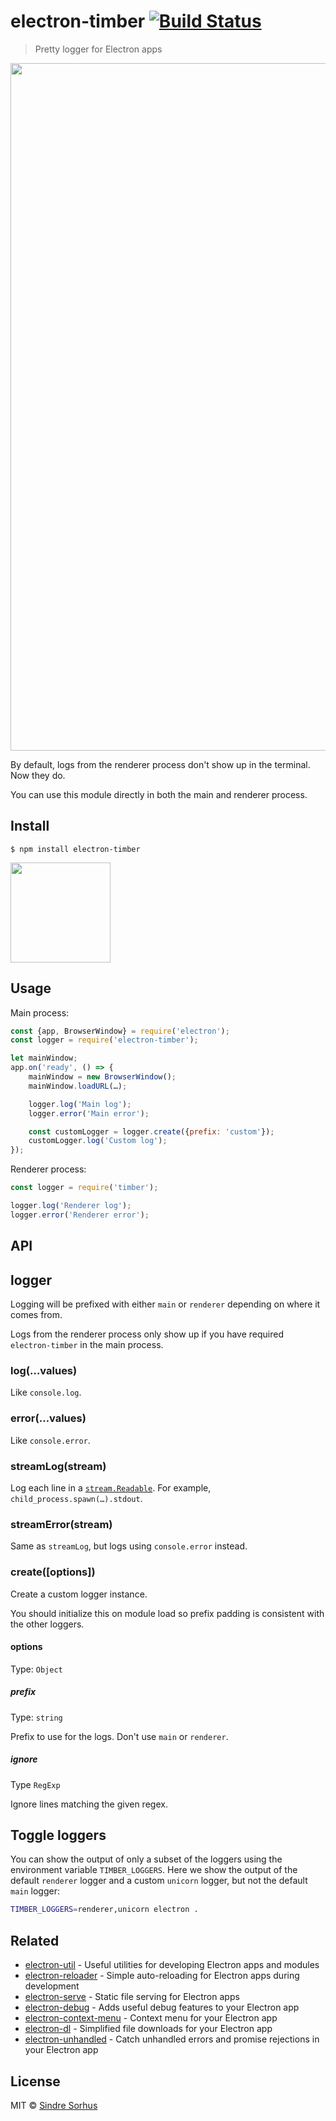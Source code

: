 # electron-timber [![Build Status](https://travis-ci.org/sindresorhus/electron-timber.svg?branch=master)](https://travis-ci.org/sindresorhus/electron-timber)

> Pretty logger for Electron apps

<img src="screenshot.png" width="1100">

By default, logs from the renderer process don't show up in the terminal. Now they do.

You can use this module directly in both the main and renderer process.


## Install

```
$ npm install electron-timber
```

<a href="https://www.patreon.com/sindresorhus">
	<img src="https://c5.patreon.com/external/logo/become_a_patron_button@2x.png" width="160">
</a>


## Usage

Main process:

```js
const {app, BrowserWindow} = require('electron');
const logger = require('electron-timber');

let mainWindow;
app.on('ready', () => {
	mainWindow = new BrowserWindow();
	mainWindow.loadURL(…);

	logger.log('Main log');
	logger.error('Main error');

	const customLogger = logger.create({prefix: 'custom'});
	customLogger.log('Custom log');
});
```

Renderer process:

```js
const logger = require('timber');

logger.log('Renderer log');
logger.error('Renderer error');
```


## API

## logger

Logging will be prefixed with either `main` or `renderer` depending on where it comes from.

Logs from the renderer process only show up if you have required `electron-timber` in the main process.

### log(…values)

Like `console.log`.

### error(…values)

Like `console.error`.

### streamLog(stream)

Log each line in a [`stream.Readable`](https://nodejs.org/api/stream.html#stream_readable_streams). For example, `child_process.spawn(…).stdout`.

### streamError(stream)

Same as `streamLog`, but logs using `console.error` instead.

### create([options])

Create a custom logger instance.

You should initialize this on module load so prefix padding is consistent with the other loggers.

#### options

Type: `Object`

##### prefix

Type: `string`

Prefix to use for the logs. Don't use `main` or `renderer`.

##### ignore

Type `RegExp`

Ignore lines matching the given regex.


## Toggle loggers

You can show the output of only a subset of the loggers using the environment variable `TIMBER_LOGGERS`. Here we show the output of the default `renderer` logger and a custom `unicorn` logger, but not the default `main` logger:

```sh
TIMBER_LOGGERS=renderer,unicorn electron .
```


## Related

- [electron-util](https://github.com/sindresorhus/electron-util) - Useful utilities for developing Electron apps and modules
- [electron-reloader](https://github.com/sindresorhus/electron-reloader) - Simple auto-reloading for Electron apps during development
- [electron-serve](https://github.com/sindresorhus/electron-serve) - Static file serving for Electron apps
- [electron-debug](https://github.com/sindresorhus/electron-debug) - Adds useful debug features to your Electron app
- [electron-context-menu](https://github.com/sindresorhus/electron-context-menu) - Context menu for your Electron app
- [electron-dl](https://github.com/sindresorhus/electron-dl) - Simplified file downloads for your Electron app
- [electron-unhandled](https://github.com/sindresorhus/electron-unhandled) - Catch unhandled errors and promise rejections in your Electron app


## License

MIT © [Sindre Sorhus](https://sindresorhus.com)
